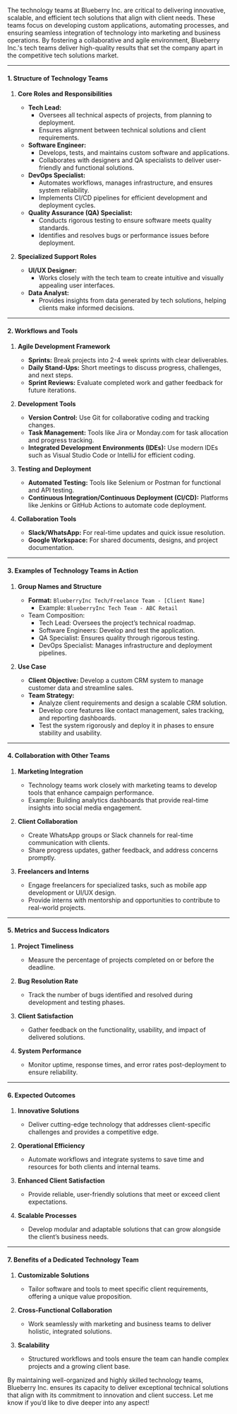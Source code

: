 
The technology teams at Blueberry Inc. are critical to delivering innovative, scalable, and efficient tech solutions that align with client needs. These teams focus on developing custom applications, automating processes, and ensuring seamless integration of technology into marketing and business operations. By fostering a collaborative and agile environment, Blueberry Inc.'s tech teams deliver high-quality results that set the company apart in the competitive tech solutions market.

---

#### **1. Structure of Technology Teams**

1. **Core Roles and Responsibilities**
    
    - **Tech Lead:**
        - Oversees all technical aspects of projects, from planning to deployment.
        - Ensures alignment between technical solutions and client requirements.
    - **Software Engineer:**
        - Develops, tests, and maintains custom software and applications.
        - Collaborates with designers and QA specialists to deliver user-friendly and functional solutions.
    - **DevOps Specialist:**
        - Automates workflows, manages infrastructure, and ensures system reliability.
        - Implements CI/CD pipelines for efficient development and deployment cycles.
    - **Quality Assurance (QA) Specialist:**
        - Conducts rigorous testing to ensure software meets quality standards.
        - Identifies and resolves bugs or performance issues before deployment.
2. **Specialized Support Roles**
    
    - **UI/UX Designer:**
        - Works closely with the tech team to create intuitive and visually appealing user interfaces.
    - **Data Analyst:**
        - Provides insights from data generated by tech solutions, helping clients make informed decisions.

---

#### **2. Workflows and Tools**

1. **Agile Development Framework**
    
    - **Sprints:** Break projects into 2-4 week sprints with clear deliverables.
    - **Daily Stand-Ups:** Short meetings to discuss progress, challenges, and next steps.
    - **Sprint Reviews:** Evaluate completed work and gather feedback for future iterations.
2. **Development Tools**
    
    - **Version Control:** Use Git for collaborative coding and tracking changes.
    - **Task Management:** Tools like Jira or Monday.com for task allocation and progress tracking.
    - **Integrated Development Environments (IDEs):** Use modern IDEs such as Visual Studio Code or IntelliJ for efficient coding.
3. **Testing and Deployment**
    
    - **Automated Testing:** Tools like Selenium or Postman for functional and API testing.
    - **Continuous Integration/Continuous Deployment (CI/CD):** Platforms like Jenkins or GitHub Actions to automate code deployment.
4. **Collaboration Tools**
    
    - **Slack/WhatsApp:** For real-time updates and quick issue resolution.
    - **Google Workspace:** For shared documents, designs, and project documentation.

---

#### **3. Examples of Technology Teams in Action**

1. **Group Names and Structure**
    
    - **Format:** `BlueberryInc Tech/Freelance Team - [Client Name]`
        - Example: `BlueberryInc Tech Team - ABC Retail`
    - Team Composition:
        - Tech Lead: Oversees the project’s technical roadmap.
        - Software Engineers: Develop and test the application.
        - QA Specialist: Ensures quality through rigorous testing.
        - DevOps Specialist: Manages infrastructure and deployment pipelines.
2. **Use Case**
    
    - **Client Objective:** Develop a custom CRM system to manage customer data and streamline sales.
    - **Team Strategy:**
        - Analyze client requirements and design a scalable CRM solution.
        - Develop core features like contact management, sales tracking, and reporting dashboards.
        - Test the system rigorously and deploy it in phases to ensure stability and usability.

---

#### **4. Collaboration with Other Teams**

1. **Marketing Integration**
    
    - Technology teams work closely with marketing teams to develop tools that enhance campaign performance.
    - Example: Building analytics dashboards that provide real-time insights into social media engagement.
2. **Client Collaboration**
    
    - Create WhatsApp groups or Slack channels for real-time communication with clients.
    - Share progress updates, gather feedback, and address concerns promptly.
3. **Freelancers and Interns**
    
    - Engage freelancers for specialized tasks, such as mobile app development or UI/UX design.
    - Provide interns with mentorship and opportunities to contribute to real-world projects.

---

#### **5. Metrics and Success Indicators**

1. **Project Timeliness**
    
    - Measure the percentage of projects completed on or before the deadline.
2. **Bug Resolution Rate**
    
    - Track the number of bugs identified and resolved during development and testing phases.
3. **Client Satisfaction**
    
    - Gather feedback on the functionality, usability, and impact of delivered solutions.
4. **System Performance**
    
    - Monitor uptime, response times, and error rates post-deployment to ensure reliability.

---

#### **6. Expected Outcomes**

1. **Innovative Solutions**
    
    - Deliver cutting-edge technology that addresses client-specific challenges and provides a competitive edge.
2. **Operational Efficiency**
    
    - Automate workflows and integrate systems to save time and resources for both clients and internal teams.
3. **Enhanced Client Satisfaction**
    
    - Provide reliable, user-friendly solutions that meet or exceed client expectations.
4. **Scalable Processes**
    
    - Develop modular and adaptable solutions that can grow alongside the client’s business needs.

---

#### **7. Benefits of a Dedicated Technology Team**

1. **Customizable Solutions**
    
    - Tailor software and tools to meet specific client requirements, offering a unique value proposition.
2. **Cross-Functional Collaboration**
    
    - Work seamlessly with marketing and business teams to deliver holistic, integrated solutions.
3. **Scalability**
    
    - Structured workflows and tools ensure the team can handle complex projects and a growing client base.

By maintaining well-organized and highly skilled technology teams, Blueberry Inc. ensures its capacity to deliver exceptional technical solutions that align with its commitment to innovation and client success. Let me know if you’d like to dive deeper into any aspect!